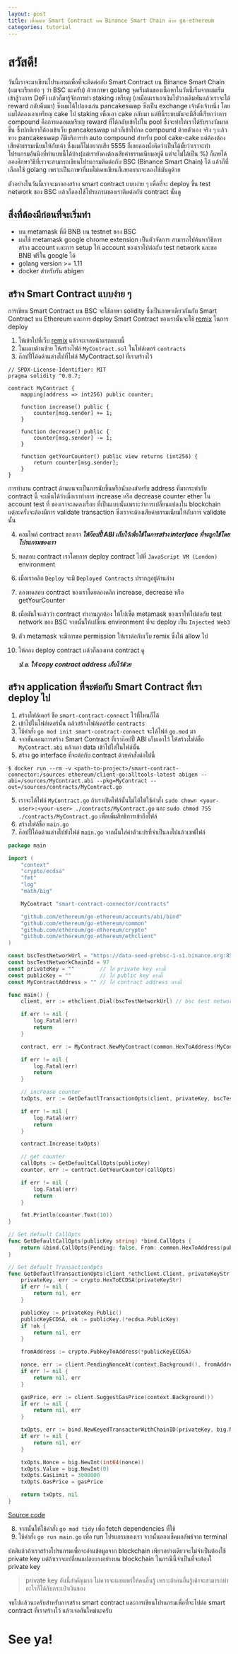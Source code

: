 ```yaml
---
layout: post
title: เชื่อมต่อ Smart Contract บน Binance Smart Chain ด้วย go-ethereum
categories: tutorial
---
```


# สวัสดี!

วันนี้เราจะมาเขียนโปรแกรมเพื่อที่จะติดต่อกับ Smart Contract บน Binance Smart Chain (ผมจะเรียกย่อ ๆ ว่า BSC นะครับ) ด้วยภาษา golang จุดเริ่มต้นของเนื้อหาในวันนี้เริ่มจากผมเริ่มเข้าสู้วงการ DeFi เเล้วก็มารู้จักการทำ staking เหรียญ (เหมือนเราเอาเงินไปวางเดิมพันเเล้วเราจะได้ reward กลับคืนมา) ซึ่งผมได้ไปลองเล่น pancakeswap ซึ่งเป็น exchange เจ้าดังเจ้าหนึ่ง โดยผมได้ลองเอาเหรียญ cake ไป staking เพื่อเอา cake กลับมา แต่ทีนี้ระบบมันจะมีสิ่งที่เรียกว่าการ compound คือการหลอมเหรียญ reward ที่ได้กลับเข้าไปใน pool ซึ่งจะทำให้เราได้รับรางวัลมากขึ้น ซึ่งปกติเราก็ต้องเข้าเว็บ pancakeswap เเล้วก็เข้าไปกด compound ด้วยตัวเอง จริง ๆ เเล้วทาง pancakeswap ก็มีบริการทำ auto compound สำหรับ pool cake-cake แต่ต้องต้องเสียค่าธรรมเนียมให้กับเค้า ซึ่งผมก็ไม่อยากเสีย 5555 ก็เลยลองนั่งคิดว่าเป็นได้มั้ยว่าเราจะทำโปรแกรมอันนึงที่ทำแบบนี้ได้บ้าง(แต่เรายังคงต้องเสียค่าธรรมเนียมอยู่ดี แต่จะไม่ได้เป็น %) ก็เลยได้ลองศึกษาวิธีที่เราจะสามารถเขียนโปรแกรมติดต่อกับ BSC (Binance Smart Chain) ได้ แล้วก็ที่เลือกใช้ golang เพราะเป็นภาษาที่ผมไม่เคยเขียนก็เลยอยากจะลองใช้มันดูด้วย

ตัวอย่างในวันนี้เราจะมาลองสร้าง smart contract แบบง่าย ๆ เพื่อที่จะ deploy ขึ้น test network ของ BSC เเล้วก็ลองใช้โปรแกรมของเราติดต่อกับ contract นั้นดู

## สิ่งที่ต้องมีก่อนที่จะเริ่มทำ

-   บน metamask ที่มี BNB บน testnet ของ BSC
-   ผมใช้ metamask google chrome extension เป็นตัวจัดการ สามารถไปค้นหาวิธีการสร้าง account เเละการ setup ให้ account ของเราไปต่อกับ test network และขอ BNB ฟรีใน google ได้
-   golang version >= 1.11
-   docker สำหรับรัน abigen

## สร้าง Smart Contract แบบง่าย ๆ

การเขียน Smart Contract บน BSC จะใช้ภาษา solidity ซึ่งเป็นภาษาเดียวกันกับ Smart Contract บน Ethereum และการ deploy Smart Contract ของเรานั้นจะใช้ [remix](https://remix.ethereum.org/) ในการ deploy

1.  ให้เข้าไปที่เว็บ [remix](https://remix.ethereum.org/) แล้วจะเจอหน้าแรกแบบนี้
2.  ในแถบด้านซ้าย ให้สร้างไฟล์ `MyContract.sol` ในโฟล์เดอร์ `contracts`
3.  ก๊อปปี้โค้ดด้านล่างไปที่ไฟล์ MyContract.sol ที่เราสร้างไว้

```
// SPDX-License-Identifier: MIT
pragma solidity ^0.8.7;

contract MyContract {
    mapping(address => int256) public counter;

    function increase() public {
        counter[msg.sender] += 1;
    }

    function decrease() public {
        counter[msg.sender] -= 1;
    }

    function getYourCounter() public view returns (int256) {
        return counter[msg.sender];
    }
}

```

การทำงาน contract ด้านบนจะเป็นการนับขึ้นหรือนับลงสำหรับ address ที่มากระทำกับ contract นี้ จะเห็นได้ว่าเมื่อเราทำการ increase หรือ decrease counter ether ใน account test ที่ ของเราจะลดลงเรื่อย ที่เป็นแบบนั้นเพราะว่าการเปลี่ยนแปลงใน blockchain แต่ละครั้งจะต้องมีการ validate transaction ซึ่งเราจะต้องเสียค่าธรรมเนียมให้กับการ validate นั้น

4.  คอมไพล์ contract ของเรา **_ให้ก๊อปปี้ ABI เก็บไว้เพื่อใช้ในการสร้าง interface ที่จะถูกใช้โดยโปรแกรมของเรา_**
5.  ทดสอบ contract เราโดยการ deploy contract ไปที่ `JavaScript VM (London)` environment
6.  เมื่อเราคลิก `Deploy` จะมี `Deployed Contracts` ปรากฎอยู่ด้านล่าง
7.  ลองทดสอบ contract ของเราโดยลองคลิก increase, decrease หรือ getYourCounter
8.  เมื่อมันใจเเล้วว่า contract ทำงานถูกต้อง ให้ไปเซ็ต metamask ของเราให้ไปต่อกับ test network ของ BSC จากนั้นให้เปลี่ยน environment ที่จะ deploy เป็น `Injected Web3`
9.  ตัว metamask จะมีการขอ permission ให้เราต่อกับเว็บ remix ซึ่งให้ allow ไป
10. ให้ลอง deploy contract เเล้วก็ลองเทส contract ดู

    **_ป.ล. ให้ copy contract address เก็บไว้ด้วย_**

## สร้าง application ที่จะต่อกับ Smart Contract ที่เรา deploy ไป

1.  สร้างโฟล์เดอร์ ชือ `smart-contract-connect` ไว้ที่ไหนก็ได้
2.  เข้าไปในโฟล์เดอร์นั้น เเล้วสร้างโฟล์เดอร์ชื่อ `contracts`
3.  ใช้คำสั่ง `go mod init smart-contract-connect` จะได้ไฟล์ `go.mod` มา
4.  จากขั้นตอนการสร้าง Smart Contract ที่เราก๊อปปี้ ABI เก็บเอาไว้ ให้สร้างไฟล์ชื่อ `MyContract.abi` เเล้วเอา data เข้าไปใส่ในไฟล์นั้น
5.  สร้าง go interface ที่จะต่อกับ contract ด้วยคำสั่งต่อไปนี้

```
$ docker run --rm -v <path-to-project>/smart-contract-connector:/sources ethereum/client-go:alltools-latest abigen --abi=/sources/MyContract.abi --pkg=MyContract --out=/sources/contracts/MyContract.go
```

5.  เราจะได้ไฟล์ `MyContract.go` ถ้าเราเปิดไฟล์นั้นไม่ได้ให้ใช้คำสั่ง `sudo chown <your-user>:<your-user> ./contracts/MyContract.go` และ `sudo chmod 755 ./contracts/MyContract.go` เพื่อเพิ่มสิทธิการเข้าถึงไฟล์
6.  สร้างไฟล์ชื่อ `main.go`
7.  ก๊อปปี้โค้ดด้านล่างไปยังไฟล์ `main.go` จากนั้นใส่ค่าตัวแปรที่จำเป็นลงไปแล้วเซฟไฟล์

```go
package main

import (
	"context"
	"crypto/ecdsa"
	"fmt"
	"log"
	"math/big"

	MyContract "smart-contract-connector/contracts"

	"github.com/ethereum/go-ethereum/accounts/abi/bind"
	"github.com/ethereum/go-ethereum/common"
	"github.com/ethereum/go-ethereum/crypto"
	"github.com/ethereum/go-ethereum/ethclient"
)

const bscTestNetworkUrl = "https://data-seed-prebsc-1-s1.binance.org:8545/"
const bscTestNetworkChainId = 97
const privateKey = ""        // ใส่ private key ครงนี้
const publicKey = ""         // ใส่ public key ตรงนี้
const MyContractAddress = "" // ใส่ contract address ตรงนี้

func main() {
	client, err := ethclient.Dial(bscTestNetworkUrl) // bsc test network

	if err != nil {
		log.Fatal(err)
		return
	}

	contract, err := MyContract.NewMyContract(common.HexToAddress(MyContractAddress), client)

	if err != nil {
		log.Fatal(err)
		return
	}

	// increase counter
	txOpts, err := GetDefautlTransactionOpts(client, privateKey, bscTestNetworkChainId)

	if err != nil {
		log.Fatal(err)
		return
	}

	contract.Increase(txOpts)

	// get counter
	callOpts := GetDefaultCallOpts(publicKey)
	counter, err := contract.GetYourCounter(callOpts)

	if err != nil {
		log.Fatal(err)
		return
	}

	fmt.Println(counter.Text(10))
}

// Get default CallOpts
func GetDefaultCallOpts(publicKey string) *bind.CallOpts {
	return &bind.CallOpts{Pending: false, From: common.HexToAddress(publicKey), BlockNumber: nil, Context: nil}
}

// Get default TransactionOpts
func GetDefautlTransactionOpts(client *ethclient.Client, privateKeyStr string, chainId uint64) (*bind.TransactOpts, error) {
	privateKey, err := crypto.HexToECDSA(privateKeyStr)
	if err != nil {
		return nil, err
	}

	publicKey := privateKey.Public()
	publicKeyECDSA, ok := publicKey.(*ecdsa.PublicKey)
	if !ok {
		return nil, err
	}

	fromAddress := crypto.PubkeyToAddress(*publicKeyECDSA)

	nonce, err := client.PendingNonceAt(context.Background(), fromAddress)
	if err != nil {
		return nil, err
	}

	gasPrice, err := client.SuggestGasPrice(context.Background())
	if err != nil {
		return nil, err
	}

	txOpts, err := bind.NewKeyedTransactorWithChainID(privateKey, big.NewInt(int64(chainId)))
	if err != nil {
		return nil, err
	}

	txOpts.Nonce = big.NewInt(int64(nonce))
	txOpts.Value = big.NewInt(0)
	txOpts.GasLimit = 3000000
	txOpts.GasPrice = gasPrice

	return txOpts, nil
}
```

[Source code](/assets/connect-bsc-with-go-ethereum/code.zip)

8.  จากนั้นให้ใช้คำสั่ง `go mod tidy` เพื่อ fetch dependencies ที่ใช้
9.  ใช้คำสั่ง `go run main.go` เพื่อ run โปรแกรมของเรา จากนั้นลองเช็คผลลัพธ์จาก terminal

ปกติแล้วถ้าเราสร้างโปรแกรมเพื่อจะอ่านข้อมูลจาก blockchain เพียวอย่างเดียวจะไม่จำเป็นต้องใช้ private key แต่ถ้าเราจะเปลี่ยนแปลงบางอย่างบน blockchain ในกรณีนี้จำเป็นที่จะต้องใ้ private key

> private key อันนี้สำคัญมาก ไม่ควรจะเผยแพร่ให้คนอื่นรู้ เพราะถ้าคนอื่นรู้เค้าจะสามารถทำอะไรก็ได้กับกระเป๋าเงินของ

จบไปเเล้วนะครับสำหรับการสร้าง smart contract และการเขียนโปรแกรมเพื่อที่จะไปต่อ smart contract ที่เราสร้างไว้ แล้วเจอกันใหม่นะครับ

# See ya!

